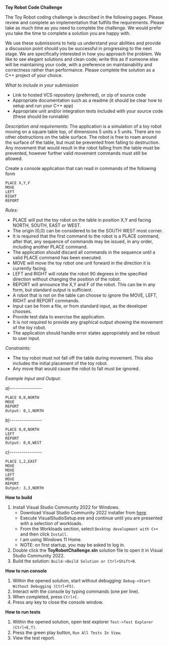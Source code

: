 **Toy Robot Code Challenge**

The Toy Robot coding challenge is described in the following pages. Please review and complete an implementation that
fulfills the requirements. Please take as much time as you need to complete the challenge. We would prefer you take the
time to complete a solution you are happy with.

We use these submissions to help us understand your abilities and provide a discussion point should you be successful
in progressing to the next stage. We are specifically interested in how you approach the problem. We like to see elegant
solutions and clean code; write this as if someone else will be maintaining your code, with a preference on
maintainability and correctness rather than performance.
Please complete the solution as a C++ project of your choice.

*What to include in your submission*
- Link to hosted VCS repository (preferred), or zip of source code
- Appropriate documentation such as a readme (it should be clear how to setup and run your C++ app)
- Appropriate unit and/or integration tests included with your source code (these should be runnable)

*Description and requirements:*
The application is a simulation of a toy robot moving on a square table top, of dimensions 5 units x 5 units. There are no
other obstructions on the table surface. The robot is free to roam around the surface of the table, but must be prevented
from falling to destruction. Any movement that would result in the robot falling from the table must be prevented,
however further valid movement commands must still be allowed.

Create a console application that can read in commands of the following form

```
PLACE X,Y,F  
MOVE  
LEFT  
RIGHT  
REPORT  
```

*Rules:*
- PLACE will put the toy robot on the table in position X,Y and facing NORTH, SOUTH, EAST or WEST. 
- The origin (0,0) can be considered to be the SOUTH WEST most corner. 
- It is required that the first command to the robot is a PLACE command, after that, any sequence of commands may be issued, in any order, including another PLACE command. 
- The application should discard all commands in the sequence until a valid PLACE command has been executed.
- MOVE will move the toy robot one unit forward in the direction it is currently facing.
- LEFT and RIGHT will rotate the robot 90 degrees in the specified direction without changing the position of the robot. 
- REPORT will announce the X,Y and F of the robot. This can be in any form, but standard output is sufficient.
- A robot that is not on the table can choose to ignore the MOVE, LEFT, RIGHT and REPORT commands. 
- Input can be from a file, or from standard input, as the developer chooses.
- Provide test data to exercise the application.
- It is not required to provide any graphical output showing the movement of the toy robot.
- The application should handle error states appropriately and be robust to user input.

*Constraints:*
- The toy robot must not fall off the table during movement. This also includes the initial placement of the toy robot. 
- Any move that would cause the robot to fall must be ignored.

*Example Input and Output:*

*a)----------------*
```
PLACE 0,0,NORTH
MOVE
REPORT
Output: 0,1,NORTH
```

*b)----------------*
```
PLACE 0,0,NORTH
LEFT
REPORT
Output: 0,0,WEST
```

*c)----------------*
```
PLACE 1,2,EAST
MOVE
MOVE
LEFT
MOVE
REPORT
Output: 3,3,NORTH
```

**How to build**
1. Install Visual Studio Community 2022 for Windows.
	- Download Visual Studio Community 2022 installer from [here](https://visualstudio.microsoft.com/downloads/).
	- Execute VisualStudioSetup.exe and continue until you are presented with a selection of workloads.
	- From the Workloads section, select `Desktop development with C++` and then click `Install`.
	- I am using Windows 11 Home.
	- NOTE: on first startup, you may be asked to log in.
2. Double click the **ToyRobotChallenge.sln** solution file to open it in Visual Studio Community 2022.
3. Build the solution:  `Build->Build Solution or Ctrl+Shift+B`.

**How to run console**
1. Within the opened solution, start without debugging: `Debug->Start Without Debugging (Ctrl+F5)`.
2. Interact with the console by typing commands (one per line).
3. When completed, press `Ctrl+C`.
4. Press any key to close the console window.

**How to run tests**
1. Within the opened solution, open test explorer `Test->Test Explorer (Ctrl+E,T)`.
2. Press the green play button, `Run All Tests In View`.
3. View the test report.
